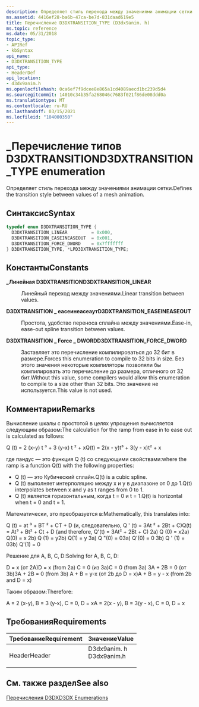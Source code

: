 ```yaml
---
description: Определяет стиль перехода между значениями анимации сетки.
ms.assetid: 4416ef28-ba6b-47ca-be7d-831daad619e5
title: Перечисление D3DXTRANSITION_TYPE (D3dx9anim. h)
ms.topic: reference
ms.date: 05/31/2018
topic_type:
- APIRef
- kbSyntax
api_name:
- D3DXTRANSITION_TYPE
api_type:
- HeaderDef
api_location:
- d3dx9anim.h
ms.openlocfilehash: 0ca6ef7f9dcee8e865a1cd4089aecd1bc239d5d4
ms.sourcegitcommit: 14010c34b35fa268046c7683f021f86de08ddd0a
ms.translationtype: MT
ms.contentlocale: ru-RU
ms.lasthandoff: 03/15/2021
ms.locfileid: "104000350"
---
```

# <a name="d3dxtransition_type-enumeration"></a><span data-ttu-id="9f6af-103">\_Перечисление типов D3DXTRANSITION</span><span class="sxs-lookup"><span data-stu-id="9f6af-103">D3DXTRANSITION\_TYPE enumeration</span></span>

<span data-ttu-id="9f6af-104">Определяет стиль перехода между значениями анимации сетки.</span><span class="sxs-lookup"><span data-stu-id="9f6af-104">Defines the transition style between values of a mesh animation.</span></span>

## <a name="syntax"></a><span data-ttu-id="9f6af-105">Синтаксис</span><span class="sxs-lookup"><span data-stu-id="9f6af-105">Syntax</span></span>


```C++
typedef enum D3DXTRANSITION_TYPE { 
  D3DXTRANSITION_LINEAR         = 0x000,
  D3DXTRANSITION_EASEINEASEOUT  = 0x001,
  D3DXTRANSITION_FORCE_DWORD    = 0x7fffffff
} D3DXTRANSITION_TYPE, *LPD3DXTRANSITION_TYPE;
```



## <a name="constants"></a><span data-ttu-id="9f6af-106">Константы</span><span class="sxs-lookup"><span data-stu-id="9f6af-106">Constants</span></span>

<dl> <dt>

<span data-ttu-id="9f6af-107"><span id="D3DXTRANSITION_LINEAR"></span><span id="d3dxtransition_linear"></span>**\_Линейная D3DXTRANSITION**</span><span class="sxs-lookup"><span data-stu-id="9f6af-107"><span id="D3DXTRANSITION_LINEAR"></span><span id="d3dxtransition_linear"></span>**D3DXTRANSITION\_LINEAR**</span></span>
</dt> <dd>

<span data-ttu-id="9f6af-108">Линейный переход между значениями.</span><span class="sxs-lookup"><span data-stu-id="9f6af-108">Linear transition between values.</span></span>

</dd> <dt>

<span data-ttu-id="9f6af-109"><span id="D3DXTRANSITION_EASEINEASEOUT"></span><span id="d3dxtransition_easeineaseout"></span>**D3DXTRANSITION \_ еасеинеасеаут**</span><span class="sxs-lookup"><span data-stu-id="9f6af-109"><span id="D3DXTRANSITION_EASEINEASEOUT"></span><span id="d3dxtransition_easeineaseout"></span>**D3DXTRANSITION\_EASEINEASEOUT**</span></span>
</dt> <dd>

<span data-ttu-id="9f6af-110">Простота, удобство переноса сплайна между значениями.</span><span class="sxs-lookup"><span data-stu-id="9f6af-110">Ease-in, ease-out spline transition between values.</span></span>

</dd> <dt>

<span data-ttu-id="9f6af-111"><span id="D3DXTRANSITION_FORCE_DWORD"></span><span id="d3dxtransition_force_dword"></span>**D3DXTRANSITION \_ Force \_ DWORD**</span><span class="sxs-lookup"><span data-stu-id="9f6af-111"><span id="D3DXTRANSITION_FORCE_DWORD"></span><span id="d3dxtransition_force_dword"></span>**D3DXTRANSITION\_FORCE\_DWORD**</span></span>
</dt> <dd>

<span data-ttu-id="9f6af-112">Заставляет это перечисление компилироваться до 32 бит в размере.</span><span class="sxs-lookup"><span data-stu-id="9f6af-112">Forces this enumeration to compile to 32 bits in size.</span></span> <span data-ttu-id="9f6af-113">Без этого значения некоторые компиляторы позволяли бы компилировать это перечисление до размера, отличного от 32 бит.</span><span class="sxs-lookup"><span data-stu-id="9f6af-113">Without this value, some compilers would allow this enumeration to compile to a size other than 32 bits.</span></span> <span data-ttu-id="9f6af-114">Это значение не используется.</span><span class="sxs-lookup"><span data-stu-id="9f6af-114">This value is not used.</span></span>

</dd> </dl>

## <a name="remarks"></a><span data-ttu-id="9f6af-115">Комментарии</span><span class="sxs-lookup"><span data-stu-id="9f6af-115">Remarks</span></span>

<span data-ttu-id="9f6af-116">Вычисление шкалы с простотой в целях упрощения вычисляется следующим образом:</span><span class="sxs-lookup"><span data-stu-id="9f6af-116">The calculation for the ramp from ease in to ease out is calculated as follows:</span></span>

<dl> <span data-ttu-id="9f6af-117">Q (t) = 2 (x-y) t ³ + 3 (y-x) t ² + x</span><span class="sxs-lookup"><span data-stu-id="9f6af-117">Q(t) = 2(x - y)t³ + 3(y - x)t² + x</span></span>  
</dl>

<span data-ttu-id="9f6af-118">где пандус — это функция Q (t) со следующими свойствами:</span><span class="sxs-lookup"><span data-stu-id="9f6af-118">where the ramp is a function Q(t) with the following properties:</span></span>

-   <span data-ttu-id="9f6af-119">Q (t) — это Кубический сплайн.</span><span class="sxs-lookup"><span data-stu-id="9f6af-119">Q(t) is a cubic spline.</span></span>
-   <span data-ttu-id="9f6af-120">Q (t) выполняет интерполяцию между x и y в диапазоне от 0 до 1.</span><span class="sxs-lookup"><span data-stu-id="9f6af-120">Q(t) interpolates between x and y as t ranges from 0 to 1.</span></span>
-   <span data-ttu-id="9f6af-121">Q (t) является горизонтальным, когда t = 0 и t = 1.</span><span class="sxs-lookup"><span data-stu-id="9f6af-121">Q(t) is horizontal when t = 0 and t = 1.</span></span>

<span data-ttu-id="9f6af-122">Математически, это преобразуется в:</span><span class="sxs-lookup"><span data-stu-id="9f6af-122">Mathematically, this translates into:</span></span>

<dl> <span data-ttu-id="9f6af-123">Q (t) = at ³ + BT ² + CT + D (и, следовательно, Q ' (t) = 3At ² + 2Bt + C)</span><span class="sxs-lookup"><span data-stu-id="9f6af-123">Q(t) = At³ + Bt² + Ct + D (and therefore, Q'(t) = 3At² + 2Bt + C)</span></span>  
<span data-ttu-id="9f6af-124">2a) Q (0) = x</span><span class="sxs-lookup"><span data-stu-id="9f6af-124">2a) Q(0) = x</span></span>  
<span data-ttu-id="9f6af-125">2b) Q (1) = y</span><span class="sxs-lookup"><span data-stu-id="9f6af-125">2b) Q(1) = y</span></span>  
<span data-ttu-id="9f6af-126">3a) Q "(0) = 0</span><span class="sxs-lookup"><span data-stu-id="9f6af-126">3a) Q'(0) = 0</span></span>  
<span data-ttu-id="9f6af-127">3b) Q ' (1) = 0</span><span class="sxs-lookup"><span data-stu-id="9f6af-127">3b) Q'(1) = 0</span></span>  
</dl>

<span data-ttu-id="9f6af-128">Решение для A, B, C, D:</span><span class="sxs-lookup"><span data-stu-id="9f6af-128">Solving for A, B, C, D:</span></span>

<dl> <span data-ttu-id="9f6af-129">D = x (от 2A)</span><span class="sxs-lookup"><span data-stu-id="9f6af-129">D = x (from 2a)</span></span>  
<span data-ttu-id="9f6af-130">C = 0 (из 3a)</span><span class="sxs-lookup"><span data-stu-id="9f6af-130">C = 0 (from 3a)</span></span>  
<span data-ttu-id="9f6af-131">3A + 2B = 0 (от 3b)</span><span class="sxs-lookup"><span data-stu-id="9f6af-131">3A + 2B = 0 (from 3b)</span></span>  
<span data-ttu-id="9f6af-132">A + B = y-x (от 2b до D = x)</span><span class="sxs-lookup"><span data-stu-id="9f6af-132">A + B = y - x (from 2b and D = x)</span></span>  
</dl>

<span data-ttu-id="9f6af-133">Таким образом:</span><span class="sxs-lookup"><span data-stu-id="9f6af-133">Therefore:</span></span>

<dl> <span data-ttu-id="9f6af-134">A = 2 (x-y), B = 3 (y-x), C = 0, D = x</span><span class="sxs-lookup"><span data-stu-id="9f6af-134">A = 2(x - y), B = 3(y - x), C = 0, D = x</span></span>  
</dl>

## <a name="requirements"></a><span data-ttu-id="9f6af-135">Требования</span><span class="sxs-lookup"><span data-stu-id="9f6af-135">Requirements</span></span>



| <span data-ttu-id="9f6af-136">Требование</span><span class="sxs-lookup"><span data-stu-id="9f6af-136">Requirement</span></span> | <span data-ttu-id="9f6af-137">Значение</span><span class="sxs-lookup"><span data-stu-id="9f6af-137">Value</span></span> |
|-------------------|----------------------------------------------------------------------------------------|
| <span data-ttu-id="9f6af-138">Header</span><span class="sxs-lookup"><span data-stu-id="9f6af-138">Header</span></span><br/> | <dl> <span data-ttu-id="9f6af-139"><dt>D3dx9anim. h</dt></span><span class="sxs-lookup"><span data-stu-id="9f6af-139"><dt>D3dx9anim.h</dt></span></span> </dl> |



## <a name="see-also"></a><span data-ttu-id="9f6af-140">См. также раздел</span><span class="sxs-lookup"><span data-stu-id="9f6af-140">See also</span></span>

<dl> <dt>

[<span data-ttu-id="9f6af-141">Перечисления D3DX</span><span class="sxs-lookup"><span data-stu-id="9f6af-141">D3DX Enumerations</span></span>](dx9-graphics-reference-d3dx-enums.md)
</dt> </dl>

 

 




